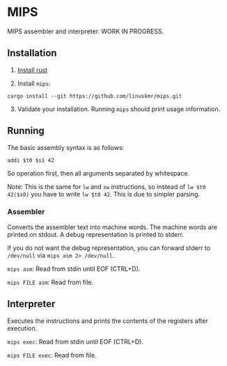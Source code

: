 # MIPS

MIPS assembler and interpreter. WORK IN PROGRESS.

## Installation

1. [Install rust](https://rustup.rs/)

2. Install `mips`:

```
cargo install --git https://github.com/linuskmr/mips.git
```

3. Validate your installation. Running `mips` should print usage information.

## Running

The basic assembly syntax is as follows:

```
addi $t0 $s1 42
```

So operation first, then all arguments separated by whitespace.

Note: This is the same for `lw` and `sw` instructions, so instead of `lw $t0 42($s0)` you have to write `lw $t0 42`. This is due to simpler parsing.

### Assembler

Converts the assembler text into machine words. The machine words are printed on stdout. A debug representation is printed to stderr.

If you do not want the debug representation, you can forward stderr to `/dev/null` via `mips asm 2> /dev/null`.

`mips asm`: Read from stdin until EOF (CTRL+D).

`mips FILE asm`: Read from file.

## Interpreter

Executes the instructions and prints the contents of the registers after execution.

`mips exec`: Read from stdin until EOF (CTRL+D).

`mips FILE exec`: Read from file.

